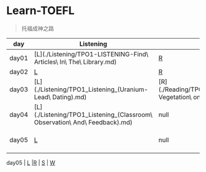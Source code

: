 # Learn-TOEFL
> 托福成神之路

day | Listening | Reading | Speaking | Writing
---|---|---|---|---
day01 | [L](./Listening/TPO1-LISTENING-Find\ Articles\ In\ The\ Library.md) | [R](./Reading/TPO1-READING-Groundwater.md) | [S](./Speaking/TPO1-SPEAKING-Task1.md) | [W](./Writing/TPO1-WRITING-Integrated-Writing.md)
day02 | [L](./Listening/TPO1-Listening-Rose-Fratzen.md) | [R](./Reading/TPO1-Reading-The-Origins-of-Theater.md) | [S](./Speaking/TPO1-Speaking-Task-Media.md) | [W](./Writing/TPO1-Independent-Writing.md)
day03 | [L](./Listening/TPO1_Listening_(Uranium-Lead\ Dating).md) | [R](./Reading/TPO1_Reading_(Timberline Vegetation\ on\ Mountains).md) | [S](./Speaking/TPO1_Speaking_(Letter\ in\ the\ Centerville\ College\ News).md) | null
day04 | [L](./Listening/TPO1_Listening_(Classroom\ Observation\ And\ Feedback).md) | null | [S](./Speaking/TPO1_Speaking_Task4_(Groupthink).md) | null
day05 | [L](./Listening/TPO1_listening_(Catalhoyuk).md) | null | [S](./Speaking/TPO1_Speaking_Task5_(association\ activity).md) | null



day05 | [L](./Listening/) |[R](./Reading) | [S](./Speaking/) | [W](./Writing/)
